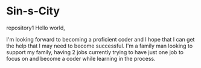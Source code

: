 # Sin-s-City
repository1
Hello world,

I'm looking forward to becoming a proficient coder and I hope that I can get the help that I may need to become successful. I'm a family man looking to support my family, having 2 jobs currently trying to have just one job to focus on and become a coder while learning in the process.

